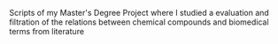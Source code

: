 Scripts of my Master's Degree Project where I studied a evaluation and filtration of the relations between chemical compounds and biomedical terms from literature 
